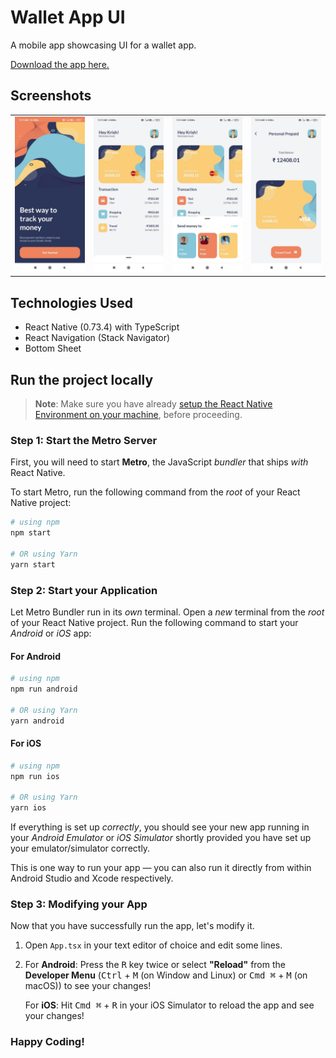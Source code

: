 # Wallet App UI

A mobile app showcasing UI for a wallet app.

[Download the app here.](https://github.com/Krishnanand2517/react-native-wallet-ui/releases/tag/v1.0)


## Screenshots

|||||
|:-------------------------:|:----------------------------:|:----------------------------:|:----------------------------:|
| ![](ReadmeImgs/screen1.jpg) | ![](ReadmeImgs/screen2.jpg) | ![](ReadmeImgs/screen3.jpg) | ![](ReadmeImgs/screen4.jpg)  |


## Technologies Used

- React Native (0.73.4) with TypeScript
- React Navigation (Stack Navigator)
- Bottom Sheet

## Run the project locally

> **Note**: Make sure you have already [setup the React Native Environment on your machine](https://reactnative.dev/docs/environment-setup), before proceeding.

### Step 1: Start the Metro Server

First, you will need to start **Metro**, the JavaScript _bundler_ that ships _with_ React Native.

To start Metro, run the following command from the _root_ of your React Native project:

```bash
# using npm
npm start

# OR using Yarn
yarn start
```

### Step 2: Start your Application

Let Metro Bundler run in its _own_ terminal. Open a _new_ terminal from the _root_ of your React Native project. Run the following command to start your _Android_ or _iOS_ app:

#### For Android

```bash
# using npm
npm run android

# OR using Yarn
yarn android
```

#### For iOS

```bash
# using npm
npm run ios

# OR using Yarn
yarn ios
```

If everything is set up _correctly_, you should see your new app running in your _Android Emulator_ or _iOS Simulator_ shortly provided you have set up your emulator/simulator correctly.

This is one way to run your app — you can also run it directly from within Android Studio and Xcode respectively.

### Step 3: Modifying your App

Now that you have successfully run the app, let's modify it.

1. Open `App.tsx` in your text editor of choice and edit some lines.
2. For **Android**: Press the <kbd>R</kbd> key twice or select **"Reload"** from the **Developer Menu** (<kbd>Ctrl</kbd> + <kbd>M</kbd> (on Window and Linux) or <kbd>Cmd ⌘</kbd> + <kbd>M</kbd> (on macOS)) to see your changes!

   For **iOS**: Hit <kbd>Cmd ⌘</kbd> + <kbd>R</kbd> in your iOS Simulator to reload the app and see your changes!

### Happy Coding!
